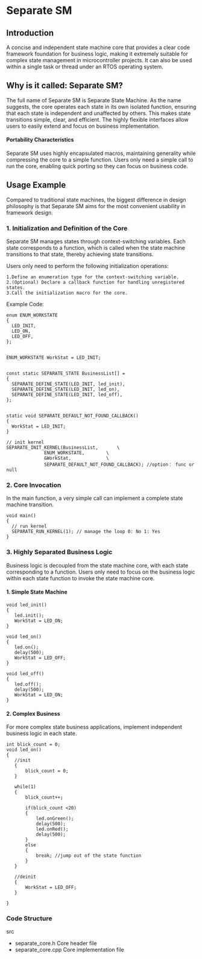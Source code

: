 # Separate SM

## Introduction
A concise and independent state machine core that provides a clear code framework foundation for business logic, making it extremely suitable for complex state management in microcontroller projects. It can also be used within a single task or thread under an RTOS operating system.

## Why is it called: Separate SM?

The full name of Separate SM is Separate State Machine. As the name suggests, the core operates each state in its own isolated function, ensuring that each state is independent and unaffected by others. This makes state transitions simple, clear, and efficient. The highly flexible interfaces allow users to easily extend and focus on business implementation.

#### Portability Characteristics
Separate SM uses highly encapsulated macros, maintaining generality while compressing the core to a simple function. Users only need a simple call to run the core, enabling quick porting so they can focus on business code.

## Usage Example
Compared to traditional state machines, the biggest difference in design philosophy is that Separate SM aims for the most convenient usability in framework design.

### 1. Initialization and Definition of the Core
Separate SM manages states through context-switching variables. Each state corresponds to a function, which is called when the state machine transitions to that state, thereby achieving state transitions.

Users only need to perform the following initialization operations:
  ``````
1.Define an enumeration type for the context-switching variable.
2.(Optional) Declare a callback function for handling unregistered states.
3.Call the initialization macro for the core.  
 ``````
 Example Code:
  ``````
enum ENUM_WORKSTATE
{
    LED_INIT,
    LED_ON,
    LED_OFF,
};


ENUM_WORKSTATE WorkStat = LED_INIT;


const static SEPARATE_STATE BusinessList[] = 
{
    SEPARATE_DEFINE_STATE(LED_INIT, led_init),
    SEPARATE_DEFINE_STATE(LED_INIT, led_on),
    SEPARATE_DEFINE_STATE(LED_INIT, led_off),
};


static void SEPARATE_DEFAULT_NOT_FOUND_CALLBACK() 
{
    WorkStat = LED_INIT;
}

// init kernel
SEPARATE_INIT_KERNEL(BusinessList,       \
                ENUM_WORKSTATE,        \
                &WorkStat,             \
                SEPARATE_DEFAULT_NOT_FOUND_CALLBACK); //option： func or null
  ``````
### 2. Core Invocation
In the main function, a very simple call can implement a complete state machine transition.

  ``````
void main()
{
    // run kernel
    SEPARATE_RUN_KERNEL(1); // manage the loop 0: No 1: Yes 
}
  ``````

  
### 3. Highly Separated Business Logic
Business logic is decoupled from the state machine core, with each state corresponding to a function. Users only need to focus on the business logic within each state function to invoke the state machine core.

#### 1. Simple State Machine
 ``````
void led_init()
{
    led.init();
    WorkStat = LED_ON;
}

void led_on()
{
    led.on();
    delay(500);
    WorkStat = LED_OFF;
}

void led_off()
{
    led.off();
    delay(500);
    WorkStat = LED_ON;
}

 ``````
#### 2. Complex Business

For more complex state business applications, implement independent business logic in each state.
 ``````
int blick_count = 0;
void led_on()
{
    //init
    {
        blick_count = 0;
    }

    while(1)
    {
        blick_count++;

        if(blick_count <20)
        {
            led.onGreen();
            delay(500);
            led.onRed();
            delay(500);
        }
        else
        {
            break; //jump out of the state function
        }
    }

    //deinit
    {
        WorkStat = LED_OFF;
    }

}
 ``````
 
### Code Structure
src
 - separate_core.h   Core header file
 - separate_core.cpp Core implementation file